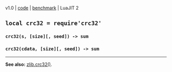 v1.0 | [code](http://code.google.com/p/lua-files/source/browse/crc32.lua) | [benchmark](https://code.google.com/p/lua-files/source/browse/hash_benchmark.lua) | LuaJIT 2

## `local crc32 = require'crc32'` ##

### `crc32(s, [size][, seed]) -> sum` ###
### `crc32(cdata, [size][, seed]) -> sum` ###

---

**See also:** [zlib.crc32()](zlib.md).
